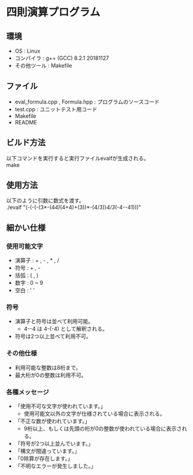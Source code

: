 # 四則演算プログラム
## 環境
* OS : Linux  
* コンパイラ : g++ (GCC) 8.2.1 20181127  
* その他ツール : Makefile  

## ファイル
* eval_formula.cpp , Formula.hpp : プログラムのソースコード
* test.cpp : ユニットテスト用コード
* Makefile
* README

## ビルド方法
以下コマンドを実行すると実行ファイルevalfが生成される。  
make

## 使用方法
以下のように引数に数式を渡す。  
./evalf "(-(-(-(3*-(4*4)*(4+4)+(3))*-(4/3))*4/3*(-4--41)))"

## 細かい仕様
### 使用可能文字
* 演算子 : + , - , * , /
* 符号 : + , -
* 括弧 : ( , )
* 数字 : 0 ~ 9
* 空白 : ' '

### 符号
* 演算子と符号は並べて利用可能。
  - 4--4 は 4-(-4) として解釈される。
* 符号は2つ以上並べて利用不可。

### その他仕様
* 利用可能な整数は8桁まで。
* 最大桁が0の整数は利用不可。

### 各種メッセージ
* 「使用不可な文字が使われています。」
  - 使用可能文以外の文字が仕様されている場合に表示される。
* 「不正な数が使われています。」
  - 9桁以上、もしくは先頭の桁が0の整数が使われている場合に表示される。
* 「符号が2つ以上並んでいます。」
* 「構文が間違っています。」
* 「0除算が存在します。」
* 「不明なエラーが発生しました。」

